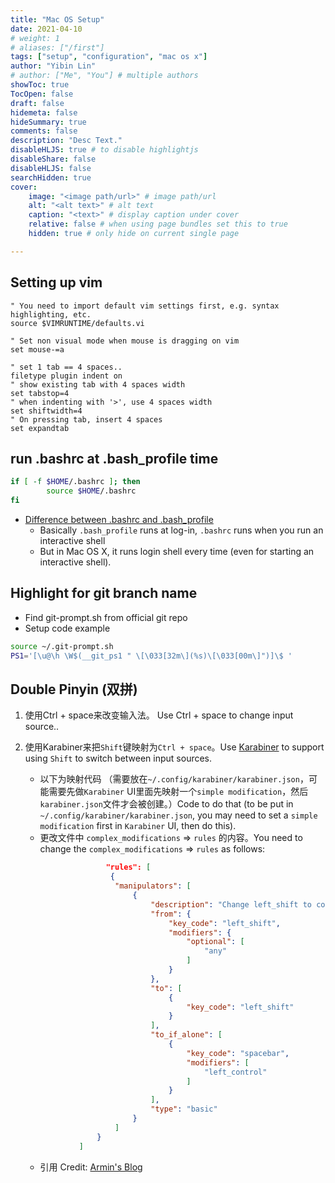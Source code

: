```yaml
---
title: "Mac OS Setup"
date: 2021-04-10
# weight: 1
# aliases: ["/first"]
tags: ["setup", "configuration", "mac os x"]
author: "Yibin Lin"
# author: ["Me", "You"] # multiple authors
showToc: true
TocOpen: false
draft: false
hidemeta: false
hideSummary: true
comments: false
description: "Desc Text."
disableHLJS: true # to disable highlightjs
disableShare: false
disableHLJS: false
searchHidden: true
cover:
    image: "<image path/url>" # image path/url
    alt: "<alt text>" # alt text
    caption: "<text>" # display caption under cover
    relative: false # when using page bundles set this to true
    hidden: true # only hide on current single page

---
```


## Setting up vim

```vimrc
" You need to import default vim settings first, e.g. syntax highlighting, etc.
source $VIMRUNTIME/defaults.vi

" Set non visual mode when mouse is dragging on vim
set mouse-=a

" set 1 tab == 4 spaces..
filetype plugin indent on
" show existing tab with 4 spaces width
set tabstop=4
" when indenting with '>', use 4 spaces width
set shiftwidth=4
" On pressing tab, insert 4 spaces
set expandtab
```

## run .bashrc at .bash_profile time

```bash
if [ -f $HOME/.bashrc ]; then
        source $HOME/.bashrc
fi
```

- [Difference between .bashrc and .bash_profile](https://apple.stackexchange.com/questions/51036/what-is-the-difference-between-bash-profile-and-bashrc)
  - Basically `.bash_profile` runs at log-in, `.bashrc` runs when you run an interactive shell
  - But in Mac OS X, it runs login shell every time (even for starting an interactive shell).

## Highlight for git branch name

- Find git-prompt.sh from official git repo
- Setup code example

```bash
source ~/.git-prompt.sh
PS1='[\u@\h \W$(__git_ps1 " \[\033[32m\](%s)\[\033[00m\]")]\$ '
```

## Double Pinyin (双拼)

1. 使用Ctrl + space来改变输入法。 Use Ctrl + space to change input source..
2. 使用Karabiner来把`Shift`键映射为`Ctrl + space`。Use [Karabiner](https://karabiner-elements.pqrs.org/) to support using `Shift` to switch between input sources.
    - 以下为映射代码 （需要放在`~/.config/karabiner/karabiner.json`，可能需要先做`Karabiner` UI里面先映射一个`simple modification`，然后`karabiner.json`文件才会被创建。）Code to do that (to be put in `~/.config/karabiner/karabiner.json`, you may need to set a `simple modification` first in `Karabiner` UI, then do this).
    - 更改文件中 `complex_modifications` => `rules` 的内容。You need to change the `complex_modifications` => `rules` as follows:

    ```json
                      "rules": [
                       {
                        "manipulators": [
                            {
                                "description": "Change left_shift to control+space when used alone",
                                "from": {
                                    "key_code": "left_shift",
                                    "modifiers": {
                                        "optional": [
                                            "any"
                                        ]
                                    }
                                },
                                "to": [
                                    {
                                        "key_code": "left_shift"
                                    }
                                ],
                                "to_if_alone": [
                                    {
                                        "key_code": "spacebar",
                                        "modifiers": [
                                            "left_control"
                                        ]
                                    }
                                ],
                                "type": "basic"
                            }
                        ]
                    }
                ]
    ```

    - 引用 Credit: [Armin's Blog](https://arminli.com/custom-karabiner-elements-shift/)
